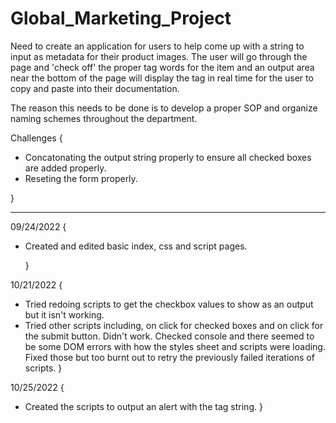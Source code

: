 # Global_Marketing_Project

Need to create an application for users to help come up with a string to input as metadata for their product images. The user will go through the page and 'check off' the proper tag words for the item and an output area near the bottom of the page will display the tag in real time for the user to copy and paste into their documentation.

The reason this needs to be done is to develop a proper SOP and organize naming schemes throughout the department.

Challenges {

- Concatonating the output string properly to ensure all checked boxes are added properly.
- Reseting the form properly.

}

---

09/24/2022 {

- Created and edited basic index, css and script pages.

  }

10/21/2022 {

- Tried redoing scripts to get the checkbox values to show as an output but it isn't working.
- Tried other scripts including, on click for checked boxes and on click for the submit button. Didn't work. Checked console and there seemed to be some DOM errors with how the styles sheet and scripts were loading. Fixed those but too burnt out to retry the previously failed iterations of scripts.
  }

10/25/2022 {

- Created the scripts to output an alert with the tag string.
  }
